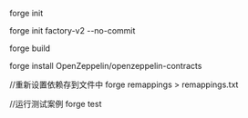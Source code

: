  forge init

 forge init factory-v2 --no-commit

 forge build

 forge install OpenZeppelin/openzeppelin-contracts

 //重新设置依赖存到文件中
 forge remappings > remappings.txt

 //运行测试案例
 forge test
